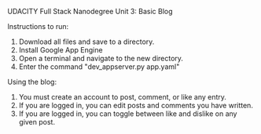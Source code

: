 UDACITY Full Stack Nanodegree
Unit 3: Basic Blog

Instructions to run:
1. Download all files and save to a directory.
2. Install Google App Engine
3. Open a terminal and navigate to the new directory.
4. Enter the command "dev_appserver.py app.yaml"

Using the blog:
1. You must create an account to post, comment, or like any entry.
2. If you are logged in, you can edit posts and comments you have written.
3. If you are logged in, you can toggle between like and dislike on any given post.